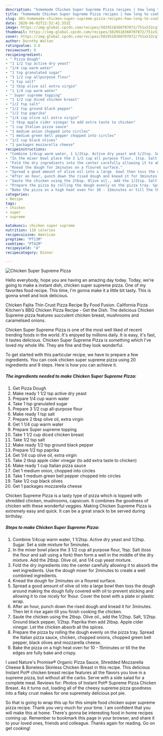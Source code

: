 ```yaml
---
description: "homemade Chicken Super Supreme Pizza recipes | how long to cook Chicken Super Supreme Pizza"
title: "homemade Chicken Super Supreme Pizza recipes | how long to cook Chicken Super Supreme Pizza"
slug: 481-homemade-chicken-super-supreme-pizza-recipes-how-long-to-cook-chicken-super-supreme-pizza
date: 2020-06-02T22:52:42.553Z
image: https://img-global.cpcdn.com/recipes/5029518360707072/751x532cq70/chicken-super-supreme-pizza-recipe-main-photo.jpg
thumbnail: https://img-global.cpcdn.com/recipes/5029518360707072/751x532cq70/chicken-super-supreme-pizza-recipe-main-photo.jpg
cover: https://img-global.cpcdn.com/recipes/5029518360707072/751x532cq70/chicken-super-supreme-pizza-recipe-main-photo.jpg
author: Dorothy Walton
ratingvalue: 3.6
reviewcount: 9
recipeingredient:
- " Pizza Dough"
- "1 1/2 tsp active dry yeast"
- "1/4 cup warm water"
- "1 tsp granulated sugar"
- "3 1/2 cup allpurpose flour"
- "1 tsp salt"
- "2 tbsp olive oil extra virgin"
- "1 1/4 cup warm water"
- " Super supreme topping"
- "1 1/2 cup diced chicken breast"
- "1/2 tsp salt"
- "1/2 tsp ground black pepper"
- "1/2 tsp paprika"
- "1/4 cup olive oil extra virgin"
- "2 tbsp apple cider vinegar to add extra taste to chicken"
- "1 cup Italian pizza sauce"
- "1 medium onion chopped into circles"
- "1 medium green bell pepper chopped into circles"
- "1/2 cup black olives"
- "1 packages mozzarella cheese"
recipeinstructions:
- "Combine 1/4cup warm water, 1 1/2tsp. Active dry yeast and 1/2tsp. Sugar. Set a side mixture for 5minutes."
- "In the mixer bowl place the 3 1/2 cup all purpose flour, 1tsp. Salt (toss the flour and salt using a fork) then form a well in the middle of the dry mixture. Add the 2tbsp. Olive oil, and 1/4 cup yeast mixture."
- "Fold the dry ingredients into the center carefully allowing it to absorb the wet ingredients. Use the dough mixer for 2minutes to create a well combined ingredients."
- "Knead the dough for 2minutes on a floured surface."
- "Spread a good amount of olive oil into a large  bowl then toss the dough around making the dough fully covered with oil to prevent sticking and allowing it to rise nicely for 1hour. Cover the bowl with a plate or plastic wrap."
- "After an hour, punch down the rised dough and knead it for 3minutes. Then let it rise again till you finish cooking the chicken."
- "Saute the chicken using the 2tbsp. Olive oil., add the 1/2tsp. Salt, 1/2tsp. Ground black pepper, 1/2tsp. Paprika then add 2tbsp. Apple cider vinegar. Let the chicken absorb all the spices."
- "Prepare the pizza by rolling the dough evenly on the pizza tray. Spread the Italian pizza sauce, chicken, chopped onions, chopped green bell pepper, black olives and mozzarella cheese."
- "Bake the pizza on a high heat oven for 10 - 15minutes or till the the edges are fully bake and crispy."
categories:
- Recipe
tags:
- chicken
- super
- supreme

katakunci: chicken super supreme 
nutrition: 110 calories
recipecuisine: American
preptime: "PT13M"
cooktime: "PT42M"
recipeyield: "4"
recipecategory: Dinner

---
```



![Chicken Super Supreme Pizza](https://img-global.cpcdn.com/recipes/5029518360707072/751x532cq70/chicken-super-supreme-pizza-recipe-main-photo.jpg)

Hello everybody, hope you are having an amazing day today. Today, we're going to make a instant dish, chicken super supreme pizza. One of my favorites food recipe. This time, I'm gonna make it a little bit tasty. This is gonna smell and look delicious.

Chicken Fajita Thin Crust Pizza Recipe By Food Fusion. California Pizza Kitchen&#39;s BBQ Chicken Pizza Recipe - Get the Dish. The delicious Chicken Supreme pizza features succulent chicken breast, mushrooms and caramelised onions.

Chicken Super Supreme Pizza is one of the most well liked of recent trending foods in the world. It's enjoyed by millions daily. It is easy, it's fast, it tastes delicious. Chicken Super Supreme Pizza is something which I've loved my whole life. They are fine and they look wonderful.


To get started with this particular recipe, we have to prepare a few ingredients. You can cook chicken super supreme pizza using 20 ingredients and 9 steps. Here is how you can achieve it.

<!--inarticleads1-->

##### The ingredients needed to make Chicken Super Supreme Pizza:

1. Get  Pizza Dough
1. Make ready 1 1/2 tsp active dry yeast
1. Prepare 1/4 cup warm water
1. Take 1 tsp granulated sugar
1. Prepare 3 1/2 cup all-purpose flour
1. Make ready 1 tsp salt
1. Prepare 2 tbsp olive oil, extra virgin
1. Get 1 1/4 cup warm water
1. Prepare  Super supreme topping
1. Take 1 1/2 cup diced chicken breast
1. Take 1/2 tsp salt
1. Make ready 1/2 tsp ground black pepper
1. Prepare 1/2 tsp paprika
1. Get 1/4 cup olive oil, extra virgin
1. Take 2 tbsp apple cider vinegar (to add extra taste to chicken)
1. Make ready 1 cup Italian pizza sauce
1. Get 1 medium onion, chopped into circles
1. Take 1 medium green bell pepper chopped into circles
1. Take 1/2 cup black olives
1. Get 1 packages mozzarella cheese


Chicken Supreme Pizza is a tasty type of pizza which is topped with shredded chicken, mushrooms, capsicum. It combines the goodness of chicken with these wonderful veggies. Making Chicken Supreme Pizza is extremely easy and quick. It can be a great snack to be served during birthday. 

<!--inarticleads2-->

##### Steps to make Chicken Super Supreme Pizza:

1. Combine 1/4cup warm water, 1 1/2tsp. Active dry yeast and 1/2tsp. Sugar. Set a side mixture for 5minutes.
1. In the mixer bowl place the 3 1/2 cup all purpose flour, 1tsp. Salt (toss the flour and salt using a fork) then form a well in the middle of the dry mixture. Add the 2tbsp. Olive oil, and 1/4 cup yeast mixture.
1. Fold the dry ingredients into the center carefully allowing it to absorb the wet ingredients. Use the dough mixer for 2minutes to create a well combined ingredients.
1. Knead the dough for 2minutes on a floured surface.
1. Spread a good amount of olive oil into a large  bowl then toss the dough around making the dough fully covered with oil to prevent sticking and allowing it to rise nicely for 1hour. Cover the bowl with a plate or plastic wrap.
1. After an hour, punch down the rised dough and knead it for 3minutes. Then let it rise again till you finish cooking the chicken.
1. Saute the chicken using the 2tbsp. Olive oil., add the 1/2tsp. Salt, 1/2tsp. Ground black pepper, 1/2tsp. Paprika then add 2tbsp. Apple cider vinegar. Let the chicken absorb all the spices.
1. Prepare the pizza by rolling the dough evenly on the pizza tray. Spread the Italian pizza sauce, chicken, chopped onions, chopped green bell pepper, black olives and mozzarella cheese.
1. Bake the pizza on a high heat oven for 10 - 15minutes or till the the edges are fully bake and crispy.


I used Nature&#39;s Promise® Organic Pizza Sauce, Shredded Mozzarella Cheese &amp; Boneless Skinless Chicken Breast in this recipe. This delicious Instant Pot® chicken breast recipe features all the flavors you love in a supreme pizza, but without all the carbs. Serve with a side salad for a complete meal. Reviews for: Photos of Instant Pot® Supreme Pizza Chicken Breast. As it turns out, loading all of the cheesy supreme pizza goodness into a flaky crust makes for one supremely delicious pot pie. 

So that is going to wrap this up for this simple food chicken super supreme pizza recipe. Thank you very much for your time. I am confident that you will make this at home. There's gonna be interesting food in home recipes coming up. Remember to bookmark this page in your browser, and share it to your loved ones, friends and colleague. Thanks again for reading. Go on get cooking!
